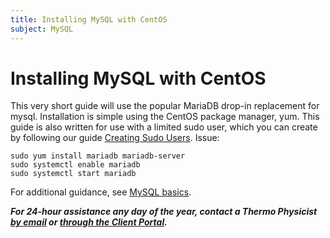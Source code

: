 ```yaml
---
title: Installing MySQL with CentOS
subject: MySQL
---
```


# Installing MySQL with CentOS

This very short guide will use the popular MariaDB drop-in replacement for mysql. Installation is simple using the CentOS package manager, yum. This guide is also written for use with a limited sudo user, which you can create by following our guide [Creating Sudo Users](https://www.thermo.io/how-to/security/creating-sudo-users).
Issue:
```shell
sudo yum install mariadb mariadb-server
sudo systemctl enable mariadb
sudo systemctl start mariadb
```
For additional guidance, see [MySQL basics](https://www.thermo.io/how-to/databases/mysql-basics).

**_For 24-hour assistance any day of the year, contact a Thermo Physicist [by email](mailto:physicists@thermo.io) or [through the Client Portal](https://www.thermo.io/login/)._**
